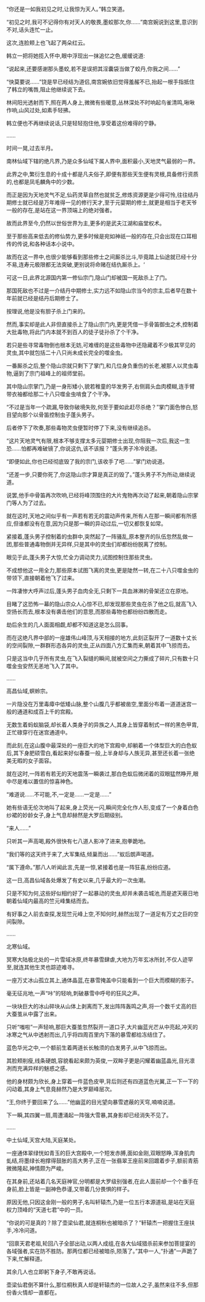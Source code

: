 
“你还是一如我初见之时,让我惊为天人。”韩立笑道。

“初见之时,我可不记得你有对天人的敬畏,墨蛟那次,你……”南宫婉说到这里,意识到不对,话头连忙一止。

这次,连脸颊上也飞起了两朵红云。

韩立一把将她揽入怀中,眼中浮现出一抹追忆之色,缓缓说道:

“说起来,还要感谢那头墨蛟,若不是误把其淫囊袋当做了蛟丹,你我之间……”

“快莫要说……”饶是早已经结为道侣,南宫婉依旧觉得羞赧不已,抬起一根手指抵住了韩立的嘴唇,阻止他继续说下去。

林间阳光透射而下,照在两人身上,微微有些暖意,丛林深处不时响起鸟雀清鸣,啾啾作响,山风过处,如素手轻拂。

韩立便也不再继续说话,只是轻轻抱住他,享受着这份难得的宁静。

……

时间一晃,过去半月。

南林仙域下辖的绝凡界,乃是众多仙域下属人界中,面积最小,天地灵气最弱的一界。

此界之中,繁衍生息的十成十都是凡夫俗子,即便有那些天生便有灵根,具备修行资质的,也都是凤毛麟角中的少数。

而正是因为天地灵气不足,仙药灵草自然也就贫乏,修炼资源更是少得可怜,往往结丹期修士就已经是万年难得一见的修行天才,至于元婴期的修士,就更是相当于老天爷一般的存在,是站在这一界顶端上的绝对强者。

故而此界至今,仍然以世俗世界为主,更多的是武夫江湖和庙堂权术。

至于那些高来低去的修仙势力,更多时候是宛如神祇一般的存在,只会出现在口耳相传的传说,和各种话本小说中。

故而在这一界中,也很少能够看到那些修士之间厮杀比斗,毕竟踏上仙途就已经十分不易,连寿元极限都无法突破,更别说将命赌在结仇厮杀上。‘

可这一日,此界北源国内第一修仙宗门,隐山门却被国一死敌杀上了门。

那国死敌也不过是一介结丹中期修士,实力远不如隐山宗当今的宗主,后者早在数十年前就已经是结丹后期修士了。

按理说,他是没有胆子杀上门来的。

然而,事实却是此人非但直接杀上了隐山宗门内,更是凭借一手骨笛御虫之术,控制着大批毒物,将此门内本就不到百人的徒子徒孙杀了个干净。

若只是些寻常毒物倒也根本无妨,可难缠的是这些毒物中还隐藏着不少极其罕见的灵虫,其中就包括二十八只尚未成长完全的噬金虫。

一番厮杀之后,整个隐山宗就只剩下了掌门,和几位身负重伤的长老,被那人以灵虫毒物,逼到了宗门祖峰上的祖师堂前。

其中隐山宗掌门,乃是一身形矮小,貌若稚童的华发男子,右侧肩头血肉模糊,连手臂带衣袖都给那二十八只噬金虫啃食了个干净。

“不过是当年一个疏漏,导致你破境失败,何至于要如此赶尽杀绝？”掌门面色惨白,怒目望向那个以骨笛控制虫子蓬头男子。

后者停下了吹奏,那些毒物灵虫便暂时停了下来,没有继续追杀。

“这片天地灵气有限,根本不够支撑太多元婴期修士出现,你阻我一次后,我这一生恐……怕都再难破镜了,你说这仇,该不该报？”蓬头男子冷冷说道。

“即便如此,你也已经彻底毁了我的宗门,该收手了吧……”掌门劝说道。

“还差一步,只要你死了,你这隐山宗才算是真正的毁了。”蓬头男子不为所动,继续说道。

说罢,他手中骨笛再次吹响,已经将峰顶围住的大片鬼物再次动了起来,朝着隐山宗掌门等人为了过去。

就在这时,天地之间似乎有一声若有若无的震动声传来,所有人在那一瞬间都有所感应,但谁都没有在意,因为只是那一瞬的异动过后,一切又都恢复如常。

紧接着,蓬头男子控制着的虫群中,突然起了一阵骚乱,原本整齐的队伍忽然乱做一团,那些普通毒物倒并无异样,只是其中的灵虫们却都纷纷脱离了控制。

眼见于此,蓬头男子大惊,忙全力调动灵力,试图控制住那些灵虫。

不成想他这一用全力,那些原本试图飞离的灵虫,更是陡然一转,在二十八只噬金虫的带领下,直接朝着他飞了过来。

一阵凄惨大呼声过后,蓬头男子血肉全无,只剩下一具血淋淋的骨架还立在原地。

目睹了这恐怖一幕的隐山宗众人心惊不已,却发现那些灵虫在杀了他之后,就高飞入空扬长而去,根本没有袭击他们的意思,而那些毒物也都纷纷四散而走。

劫后余生的几人面面相觑,却都不知道这是怎么回事。

而在这绝凡界中部的一座雄伟山峰顶,与天相接的地方,此刻正裂开了一道数十丈长的空间裂隙,一群群形态各异的灵虫,正从四面八方汇集而来,朝着其中飞掠而去。

只是这当中几乎所有灵虫,在飞入裂缝的瞬间,就被空间之力撕成了碎片,只有数十只噬金虫安然无恙地飞入了其中。

……

高昌仙域,螟蛉宗。

一片隐没在万里毒瘴中低矮山脉,整个山腹几乎都被凿空,里面分布着一道道迷宫一般的通道和成百上千的宫殿。

无数生着蚂蚁脑袋,却长着人类身子的异族之人,其身上皆穿着制式一样的黑色甲胄,正忙碌穿行在迷宫通道中。

而此刻,在这山腹中最深处的一座巨大的地下宫殿中,却躺着一个体型巨大的白色蚁后,其下身肥硕雪白,看起来好似春蚕一般,上半身却与人族无异,甚至还长着一张绝美无暇的女子面容。

就在这时,一阵若有若无的天地震荡一瞬袭过,那白色蚁后微闭着的双眼猛然睁开,眼中尽是难以置信的惊喜神色。

“难道说……不可能,不,一定是……一定是……”

她有些语无伦次地叫了起来,身上荧光一闪,瞬间完全化作人形,变成了一个身着白色纱裙的妙龄女子,身上气息却赫然是大罗后期级别。

“来人……”

只听其一声高喝,殿外很快有七八道人影冲了进来,抱拳跪地。

“我们等的这天终于来了,大军集结,倾巢而出……”蚁后朗声喝道。

“属下遵命。”那八人听闻此言,先是一惊,紧接着也是一阵狂喜,纷纷应道。

这一日,高昌仙域各处爆发了有史以来,几乎最大的一次虫潮。

只是不知为何,这些好似相约好了一起暴动的灵虫,却并未袭击城池,而是遮天蔽日地朝着仙域内最高的竺元峰集结而去。

有好事之人前去查探,发现竺元峰上空,不知何时,赫然出现了一道足有万丈之巨的空间裂隙。

……

北寒仙域。

冥寒大陆极北处的一片雪域冰原,终年暴雪肆虐,大地为万年玄冰所封,不仅人迹罕至,就连其他生灵也踪迹难寻。

一座万丈冰山孤立其上,通体晶蓝,在暴雪掩盖中只能看到一个巨大而模糊的影子。

毫无征兆地,一声“咔”的轻响,刺破暴雪中呼号的狂风之声。

一块块巨大的冰山碎块从山体上剥离而下,发出阵阵轰鸣之声,将一个数千丈高的巨大蚕茧从中露了出来。

只听“嗤啦”一声轻响,那巨大蚕茧忽然裂开一道口子,大片幽蓝光芒从中亮起,冲天的冰寒之气从中透射而出,几乎将四周百里内下落的暴雪都给冻结住了。

蓝色华光之中,一个额前生着两道长长触须的白发男子,从中飞掠而出。

其脸颊削瘦,线条硬朗,容貌看起来颇为英俊,一双眸子更是闪耀着幽蓝晶光,目光凛冽而充满异样的魅惑之感。

他的身材颇为欣长,身上穿着一件蓝色皮甲,背后则还有四道蓝色光翼,正一下一下的闪动着,其身上气息竟赫然乃是大罗巅峰层次。

“王,你终于要回来了么……”他幽蓝的目光望向暴雪遮蔽的天穹,喃喃说道。

下一瞬,其四翼一扇,周遭涌起一阵强大雪暴,其身影却已经消失不见了。

……

中土仙域,天宫大陆,天庭某处。

一座通体翠绿恍如青玉的巨大宫殿中,一个短发赤膊,面如金刚,双眼怒睁,浑身肌肉虬结,将墨绿长袍撑得鼓胀的高大男子,正在一张翡翠王座前来回踱着步子,额前青筋微微隆起,神情颇为严峻。

在其身前,还站着几名天庭神官,分明都是大罗级别强者,在此人面前却一个个垂手在身前,脸上皆是一副神色恭谨,又带着几分畏惧的样子。

原因无他,只因这金刚一般的男子,名叫轩辕杰,乃是一位五行本源道祖,是站在天庭权力顶峰的“天道七君”中的一员。

“你说的可是真的？除了壶梁仙君,就连桐秋也被暗杀了？”轩辕杰一把握住王座扶手,冷冷问道。

“回禀天君老祖,轮回八子全部出动,以两人成组,在各大仙域猎杀前来参加菩提宴的各域强者,实在防不胜防。那两位都已经被暗杀,陨落了。”其中一人,“扑通”一声跪了下来,忙解释道。

其余几人也立即躬下身子,不敢再说话。

壶梁仙君倒不算什么,那位桐秋真人却是轩辕杰的一位故人之子,虽然来往不多,但那份香火情却一直都在。